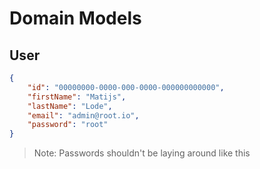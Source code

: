 # Domain Models
## User

``` json
{
    "id": "00000000-0000-000-0000-000000000000",
    "firstName": "Matijs",
    "lastName": "Lode",
    "email": "admin@root.io",
    "password": "root"
}
```

> Note: Passwords shouldn't be laying around like this